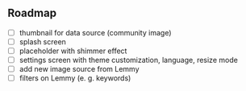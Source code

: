 ## Roadmap

- [ ] thumbnail for data source (community image)
- [ ] splash screen
- [ ] placeholder with shimmer effect
- [ ] settings screen with theme customization, language, resize mode
- [ ] add new image source from Lemmy
- [ ] filters on Lemmy (e. g. keywords)
